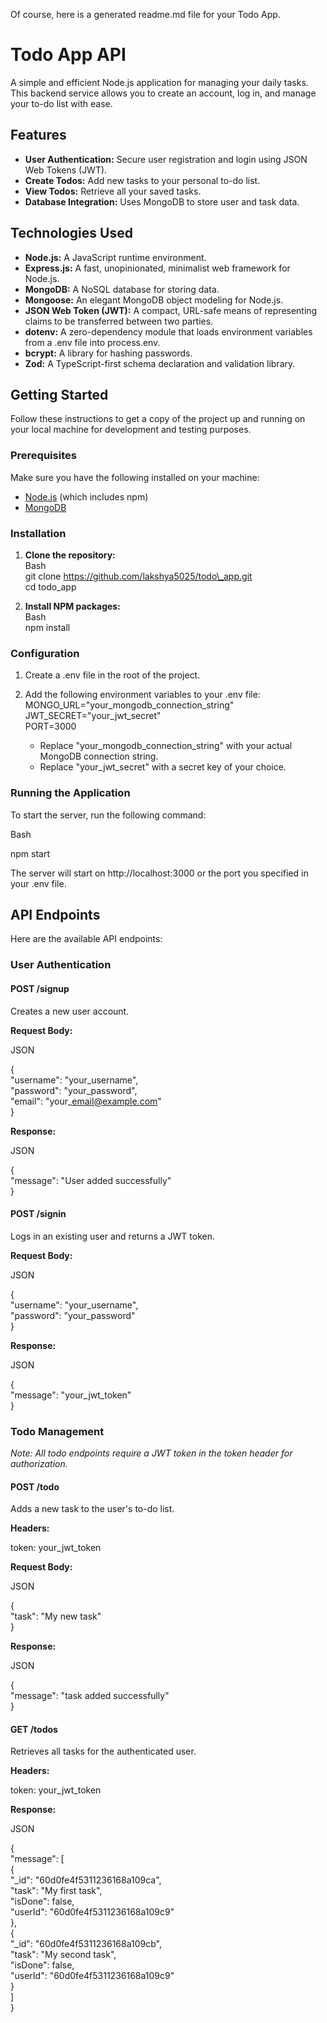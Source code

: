 Of course, here is a generated readme.md file for your Todo App.

# **Todo App API**

A simple and efficient Node.js application for managing your daily tasks. This backend service allows you to create an account, log in, and manage your to-do list with ease.

## **Features**

- **User Authentication:** Secure user registration and login using JSON Web Tokens (JWT).
- **Create Todos:** Add new tasks to your personal to-do list.
- **View Todos:** Retrieve all your saved tasks.
- **Database Integration:** Uses MongoDB to store user and task data.

## **Technologies Used**

- **Node.js:** A JavaScript runtime environment.
- **Express.js:** A fast, unopinionated, minimalist web framework for Node.js.
- **MongoDB:** A NoSQL database for storing data.
- **Mongoose:** An elegant MongoDB object modeling for Node.js.
- **JSON Web Token (JWT):** A compact, URL-safe means of representing claims to be transferred between two parties.
- **dotenv:** A zero-dependency module that loads environment variables from a .env file into process.env.
- **bcrypt:** A library for hashing passwords.
- **Zod:** A TypeScript-first schema declaration and validation library.

## **Getting Started**

Follow these instructions to get a copy of the project up and running on your local machine for development and testing purposes.

### **Prerequisites**

Make sure you have the following installed on your machine:

- [Node.js](https://nodejs.org/) (which includes npm)
- [MongoDB](https://www.mongodb.com/try/download/community)

### **Installation**

1. **Clone the repository:**  
   Bash  
   git clone https://github.com/lakshya5025/todo\_app.git  
   cd todo_app

2. **Install NPM packages:**  
   Bash  
   npm install

### **Configuration**

1. Create a .env file in the root of the project.
2. Add the following environment variables to your .env file:  
   MONGO_URL="your_mongodb_connection_string"  
   JWT_SECRET="your_jwt_secret"  
   PORT=3000

   - Replace "your_mongodb_connection_string" with your actual MongoDB connection string.
   - Replace "your_jwt_secret" with a secret key of your choice.

### **Running the Application**

To start the server, run the following command:

Bash

npm start

The server will start on http://localhost:3000 or the port you specified in your .env file.

## **API Endpoints**

Here are the available API endpoints:

### **User Authentication**

#### **POST /signup**

Creates a new user account.

**Request Body:**

JSON

{  
 "username": "your_username",  
 "password": "your_password",  
 "email": "your\_email@example.com"  
}

**Response:**

JSON

{  
 "message": "User added successfully"  
}

#### **POST /signin**

Logs in an existing user and returns a JWT token.

**Request Body:**

JSON

{  
 "username": "your_username",  
 "password": "your_password"  
}

**Response:**

JSON

{  
 "message": "your_jwt_token"  
}

### **Todo Management**

_Note: All todo endpoints require a JWT token in the token header for authorization._

#### **POST /todo**

Adds a new task to the user's to-do list.

**Headers:**

token: your_jwt_token

**Request Body:**

JSON

{  
 "task": "My new task"  
}

**Response:**

JSON

{  
 "message": "task added successfully"  
}

#### **GET /todos**

Retrieves all tasks for the authenticated user.

**Headers:**

token: your_jwt_token

**Response:**

JSON

{  
 "message": \[  
 {  
 "\_id": "60d0fe4f5311236168a109ca",  
 "task": "My first task",  
 "isDone": false,  
 "userId": "60d0fe4f5311236168a109c9"  
 },  
 {  
 "\_id": "60d0fe4f5311236168a109cb",  
 "task": "My second task",  
 "isDone": false,  
 "userId": "60d0fe4f5311236168a109c9"  
 }  
 \]  
}
